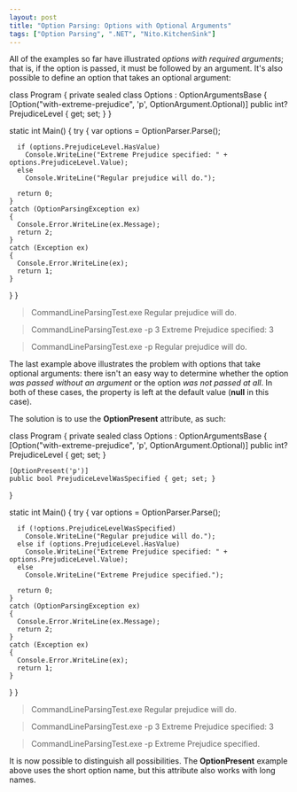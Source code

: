 ```yaml
---
layout: post
title: "Option Parsing: Options with Optional Arguments"
tags: ["Option Parsing", ".NET", "Nito.KitchenSink"]
---
```



All of the examples so far have illustrated _options with required arguments_; that is, if the option is passed, it must be followed by an argument. It's also possible to define an option that takes an optional argument:




class Program
{
  private sealed class Options : OptionArgumentsBase
  {
    [Option("with-extreme-prejudice", 'p', OptionArgument.Optional)]
    public int? PrejudiceLevel { get; set; }
  }

  static int Main()
  {
    try
    {
      var options = OptionParser.Parse<Options>();

      if (options.PrejudiceLevel.HasValue)
        Console.WriteLine("Extreme Prejudice specified: " + options.PrejudiceLevel.Value);
      else
        Console.WriteLine("Regular prejudice will do.");

      return 0;
    }
    catch (OptionParsingException ex)
    {
      Console.Error.WriteLine(ex.Message);
      return 2;
    }
    catch (Exception ex)
    {
      Console.Error.WriteLine(ex);
      return 1;
    }
  }
}



> CommandLineParsingTest.exe
Regular prejudice will do.

> CommandLineParsingTest.exe -p 3
Extreme Prejudice specified: 3

> CommandLineParsingTest.exe -p
Regular prejudice will do.




The last example above illustrates the problem with options that take optional arguments: there isn't an easy way to determine whether the option _was passed without an argument_ or the option _was not passed at all_. In both of these cases, the property is left at the default value (**null** in this case).





The solution is to use the **OptionPresent** attribute, as such:




class Program
{
  private sealed class Options : OptionArgumentsBase
  {
    [Option("with-extreme-prejudice", 'p', OptionArgument.Optional)]
    public int? PrejudiceLevel { get; set; }

    [OptionPresent('p')]
    public bool PrejudiceLevelWasSpecified { get; set; }
  }

  static int Main()
  {
    try
    {
      var options = OptionParser.Parse<Options>();

      if (!options.PrejudiceLevelWasSpecified)
        Console.WriteLine("Regular prejudice will do.");
      else if (options.PrejudiceLevel.HasValue)
        Console.WriteLine("Extreme Prejudice specified: " + options.PrejudiceLevel.Value);
      else
        Console.WriteLine("Extreme Prejudice specified.");

      return 0;
    }
    catch (OptionParsingException ex)
    {
      Console.Error.WriteLine(ex.Message);
      return 2;
    }
    catch (Exception ex)
    {
      Console.Error.WriteLine(ex);
      return 1;
    }
  }
}



> CommandLineParsingTest.exe
Regular prejudice will do.

> CommandLineParsingTest.exe -p 3
Extreme Prejudice specified: 3

> CommandLineParsingTest.exe -p
Extreme Prejudice specified.




It is now possible to distinguish all possibilities. The **OptionPresent** example above uses the short option name, but this attribute also works with long names.

